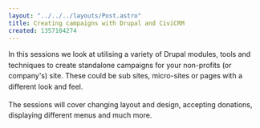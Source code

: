```yaml
---
layout: "../../../layouts/Post.astro"
title: Creating campaigns with Drupal and CiviCRM
created: 1357104274
---
```



<span style="line-height: 1.538em;">In this sessions we look at utilising a variety of Drupal modules, tools and techniques to create standalone campaigns for your non-profits (or company&#39;s) site. These could be sub sites, micro-sites or pages with a different look and feel.

<span style="line-height: 1.538em;">The sessions will cover changing layout and design, accepting donations, displaying different menus and much more.
